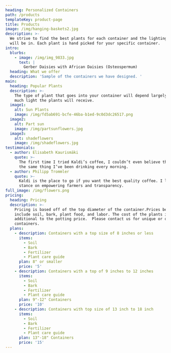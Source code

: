 ```yaml
---
heading: Personalized Containers
path: /products
templateKey: product-page
title: Products
image: /img/hanging-baskets2.jpg
description: >-
  We strive to find the best plants for each container and the lighting they
  will be in. Each plant is hand picked for your specific container. 
intro:
  blurbs:
    - image: /img/img_9833.jpg
      text: |
        Gerber Daisies with African Daisies (Osteospermum) 
  heading: What we offer
  description: 'Sample of the containers we have designed. '
main:
  heading: Popular Plants
  description: >-
    The type of plant that goes into your container will depend largely on how
    much light the plants will receive. 
  image1:
    alt: Sun Plants
    image: /img/fd5ab691-bcfe-46ba-b1ed-9c0d3dc26517.png
  image2:
    alt: Part sun
    image: /img/partsunflowers.jpg
  image3:
    alt: shadeflowers
    image: /img/shadeflowers.jpg
testimonials:
  - author: Elisabeth Kaurismäki
    quote: >-
      The first time I tried Kaldi’s coffee, I couldn’t even believe that was
      the same thing I’ve been drinking every morning.
  - author: Philipp Trommler
    quote: >-
      Kaldi is the place to go if you want the best quality coffee. I love their
      stance on empowering farmers and transparency.
full_image: /img/flowers.png
pricing:
  heading: Pricing
  description: >-
    Pricing is based off of the top diameter of the container.Prices below
    include soil, bark, plant food, and labor. The cost of the plants is
    additional to the potting price.  Please contact us for unique or odd shaped
    containers. 
  plans:
    - description: Containers with a top size of 8 inches or less
      items:
        - Soil
        - Bark
        - Fertilizer
        - Plant care guide
      plan: 8" or smaller
      price: '5'
    - description: Containers with a top of 9 inches to 12 inches
      items:
        - Soil
        - Bark
        - Fertilizer
        - Plant care guide
      plan: 9"-12" Containers
      price: '10'
    - description: Containers with top size of 13 inch to 18 inch
      items:
        - Soil
        - Bark
        - Fertilizer
        - Plant care guide
      plan: 13"-18" Containers
      price: '15'
---
```


